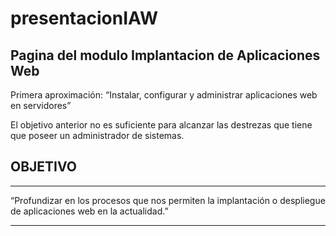 # presentacionIAW
## Pagina del modulo Implantacion de Aplicaciones Web

Primera aproximación:
“Instalar, configurar y administrar aplicaciones web en servidores”

El objetivo anterior no es suficiente para alcanzar las destrezas que tiene que poseer un administrador de sistemas.


## OBJETIVO
***
“Profundizar en los procesos que nos permiten la implantación o despliegue de aplicaciones web en la actualidad.”

***
